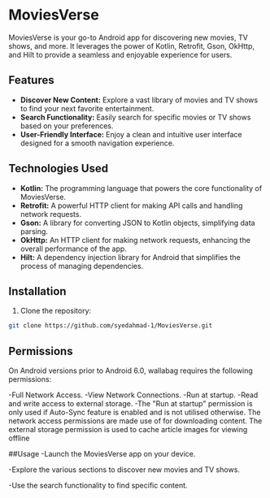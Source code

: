# MoviesVerse

MoviesVerse is your go-to Android app for discovering new movies, TV shows, and more. It leverages the power of Kotlin, Retrofit, Gson, OkHttp, and Hilt to provide a seamless and enjoyable experience for users.

## Features

- **Discover New Content:** Explore a vast library of movies and TV shows to find your next favorite entertainment.
- **Search Functionality:** Easily search for specific movies or TV shows based on your preferences.
- **User-Friendly Interface:** Enjoy a clean and intuitive user interface designed for a smooth navigation experience.

## Technologies Used

- **Kotlin:** The programming language that powers the core functionality of MoviesVerse.
- **Retrofit:** A powerful HTTP client for making API calls and handling network requests.
- **Gson:** A library for converting JSON to Kotlin objects, simplifying data parsing.
- **OkHttp:** An HTTP client for making network requests, enhancing the overall performance of the app.
- **Hilt:** A dependency injection library for Android that simplifies the process of managing dependencies.

## Installation

1. Clone the repository:

```bash
git clone https://github.com/syedahmad-1/MoviesVerse.git
```
## Permissions
On Android versions prior to Android 6.0, wallabag requires the following permissions:

-Full Network Access.
-View Network Connections.
-Run at startup.
-Read and write access to external storage.
-The "Run at startup" permission is only used if Auto-Sync feature is enabled and is not utilised otherwise. The network access permissions are made use of for downloading content. The external storage permission is used to cache article images for viewing offline

##Usage
-Launch the MoviesVerse app on your device.

-Explore the various sections to discover new movies and TV shows.

-Use the search functionality to find specific content.
